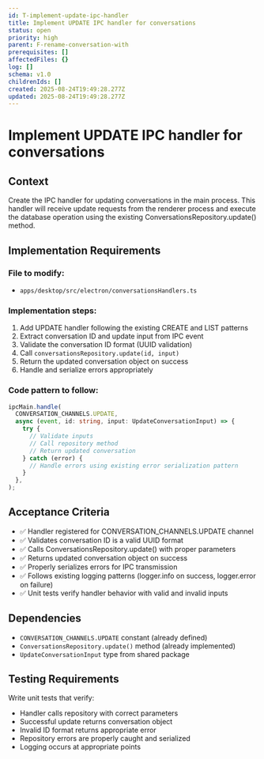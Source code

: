 ```yaml
---
id: T-implement-update-ipc-handler
title: Implement UPDATE IPC handler for conversations
status: open
priority: high
parent: F-rename-conversation-with
prerequisites: []
affectedFiles: {}
log: []
schema: v1.0
childrenIds: []
created: 2025-08-24T19:49:28.277Z
updated: 2025-08-24T19:49:28.277Z
---
```


# Implement UPDATE IPC handler for conversations

## Context

Create the IPC handler for updating conversations in the main process. This handler will receive update requests from the renderer process and execute the database operation using the existing ConversationsRepository.update() method.

## Implementation Requirements

### File to modify:

- `apps/desktop/src/electron/conversationsHandlers.ts`

### Implementation steps:

1. Add UPDATE handler following the existing CREATE and LIST patterns
2. Extract conversation ID and update input from IPC event
3. Validate the conversation ID format (UUID validation)
4. Call `conversationsRepository.update(id, input)`
5. Return the updated conversation object on success
6. Handle and serialize errors appropriately

### Code pattern to follow:

```typescript
ipcMain.handle(
  CONVERSATION_CHANNELS.UPDATE,
  async (event, id: string, input: UpdateConversationInput) => {
    try {
      // Validate inputs
      // Call repository method
      // Return updated conversation
    } catch (error) {
      // Handle errors using existing error serialization pattern
    }
  },
);
```

## Acceptance Criteria

- ✅ Handler registered for CONVERSATION_CHANNELS.UPDATE channel
- ✅ Validates conversation ID is a valid UUID format
- ✅ Calls ConversationsRepository.update() with proper parameters
- ✅ Returns updated conversation object on success
- ✅ Properly serializes errors for IPC transmission
- ✅ Follows existing logging patterns (logger.info on success, logger.error on failure)
- ✅ Unit tests verify handler behavior with valid and invalid inputs

## Dependencies

- `CONVERSATION_CHANNELS.UPDATE` constant (already defined)
- `ConversationsRepository.update()` method (already implemented)
- `UpdateConversationInput` type from shared package

## Testing Requirements

Write unit tests that verify:

- Handler calls repository with correct parameters
- Successful update returns conversation object
- Invalid ID format returns appropriate error
- Repository errors are properly caught and serialized
- Logging occurs at appropriate points
